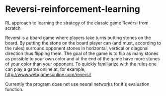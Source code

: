 # Reversi-reinforcement-learning
RL approach to learning the strategy of the classic game Reversi from scratch

Reversi is a board game where players take turns putting stones on the board.
By putting the stone on the board player can (and must, according to the rules)
surround opponent stones in horizontal, vertical or diagonal direction thus
flipping them. The goal of the game is to flip as many stones as possible to your
own color and at the end of the game have more stones of your color than your opponent.
To quickly familiarize with the rules one can play a game online
at, for example, http://www.webgamesonline.com/reversi/

Currently the program does not use neural networks for it's evaluation function.
